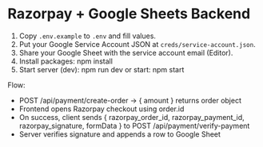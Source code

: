 # Razorpay + Google Sheets Backend

1. Copy `.env.example` to `.env` and fill values.
2. Put your Google Service Account JSON at `creds/service-account.json`.
3. Share your Google Sheet with the service account email (Editor).
4. Install packages:
   npm install
5. Start server (dev):
   npm run dev
   or start:
   npm start

Flow:
- POST /api/payment/create-order  -> { amount }
  returns order object
- Frontend opens Razorpay checkout using order.id
- On success, client sends { razorpay_order_id, razorpay_payment_id, razorpay_signature, formData } to
  POST /api/payment/verify-payment
- Server verifies signature and appends a row to Google Sheet
